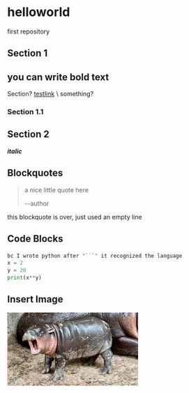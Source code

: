 # helloworld
 first repository

## Section 1
you can write **bold text**
--- 
Section?
[testlink](url.com)
\\ something?

### Section 1.1

## Section 2

***italic***

## Blockquotes
> a nice little quote here
>
> --author

this blockquote is over, just used an empty line

## Code Blocks
```python
bc I wrote python after "```" it recognized the language
x = 2
y = 20
print(x**y)
```
## Insert Image
![mygirlmoo](moodeng.jpeg)